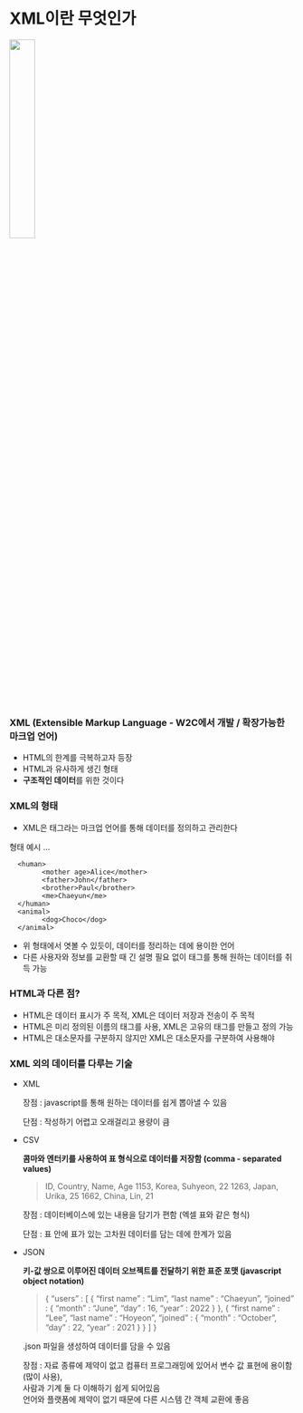 # XML이란 무엇인가
<img src="https://github.com/ChaeDoll/Presentation/assets/108540812/564ade14-586b-40f8-bf6c-f1733be35394" width="30%">  

### XML (Extensible Markup Language - W2C에서 개발 / 확장가능한 마크업 언어)

- HTML의 한계를 극복하고자 등장
- HTML과 유사하게 생긴 형태
- **구조적인 데이터**를 위한 것이다

### XML의 형태

- XML은 태그라는 마크업 언어를 통해 데이터를 정의하고 관리한다

형태 예시 … 

> <family>  
      <human>  
            <mother age>Alice</mother>  
            <father>John</father>  
            <brother>Paul</brother>  
            <me>Chaeyun</me>  
      </human>  
      <animal>  
            <dog>Choco</dog>  
      </animal>  
</family>  

- 위 형태에서 엿볼 수 있듯이,  데이터를 정리하는 데에 용이한 언어
- 다른 사용자와 정보를 교환할 때  긴 설명 필요 없이 태그를 통해 원하는 데이터를 취득 가능

### HTML과 다른 점?

- HTML은 데이터 표시가 주 목적, XML은 데이터 저장과 전송이 주 목적
- HTML은 미리 정의된 이름의 태그를 사용, XML은 고유의 태그를 만들고 정의 가능
- HTML은 대소문자를 구분하지 않지만 XML은 대소문자를 구분하여 사용해야

### XML 외의 데이터를 다루는 기술

- XML
    
    장점 : javascript를 통해 원하는 데이터를 쉽게 뽑아낼 수 있음
    
    단점 : 작성하기 어렵고 오래걸리고 용량이 큼
    
- CSV
    
    **콤마와 엔터키를 사용하여 표 형식으로 데이터를 저장함 (comma - separated values)**
    
    > ID, Country, Name, Age
    1153, Korea, Suhyeon, 22
    1263, Japan, Urika, 25
    1662, China, Lin, 21
    
    장점 : 데이터베이스에 있는 내용을 담기가 편함 (엑셀 표와 같은 형식)
    
    단점 : 표 안에 표가 있는 고차원 데이터를 담는 데에 한계가 있음
    
- JSON
    
    **키-값 쌍으로 이루어진 데이터 오브젝트를 전달하기 위한 표준 포맷 (javascript object notation)**
    
    > { “users” : [ { “first name” : “Lim”, “last name” : “Chaeyun”, “joined” : { “month” : “June”, “day” : 16, “year” : 2022 } }, { “first name” : “Lee”, “last name” : “Hoyeon”, “joined” : { “month” : “October”, “day” : 22, “year” : 2021 } } ] }
    
    .json 파일을 생성하여 데이터를 담을 수 있음
    
    장점 : 자료 종류에 제약이 없고 컴퓨터 프로그래밍에 있어서 변수 값 표현에 용이함 (많이 사용),  
    사람과 기계 둘 다 이해하기 쉽게 되어있음  
    언어와 플랫폼에 제약이 없기 때문에 다른 시스템 간 객체 교환에 좋음

